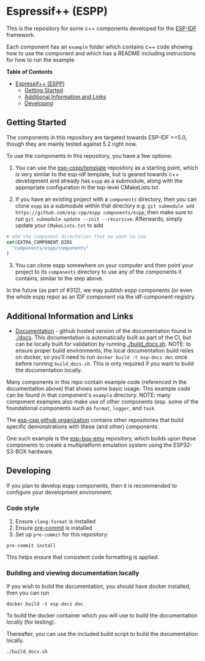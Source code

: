 # Espressif++ (ESPP)

This is the repository for some c++ components developed for the
[ESP-IDF](https://github.com/espressif/esp-idf) framework.

Each component has an `example` folder which contains c++ code showing how to
use the component and which has a README including instructions for how to run
the example

<!-- markdown-toc start - Don't edit this section. Run M-x markdown-toc-refresh-toc -->
**Table of Contents**

- [Espressif++ (ESPP)](#espressif-espp)
    - [Getting Started](#getting-started)
    - [Additional Information and Links](#additional-information-and-links)
    - [Developing](#developing)

<!-- markdown-toc end -->

## Getting Started

The components in this repository are targeted towards ESP-IDF >=5.0, though
they are mainly tested against 5.2 right now.

To use the components in this repository, you have a few options:

1. You can use the [esp-cppp/template](https://github.com/esp-cpp/template)
   repository as a starting point, which is very similar to the esp-idf
   template, but is geared towards c++ development and already has `espp` as a
   submodule, along with the appropriate configuration in the top-level
   CMakeLists.txt.

2. If you have an existing project with a `components` directory, then you can
   clone `espp` as a submodule within that directory e.g. `git submodule add
   https://github.com/esp-cpp/espp components/espp`, then make sure to run `git
   submodule update --init --recursive`. Afterwards, simply update your
   `CMakeLists.txt` to add

  ```cmake
  # add the component directories that we want to use
  set(EXTRA_COMPONENT_DIRS
    "components/espp/components"
  )
  ```

3. You can clone espp somewhere on your computer and then point your project to
   its `components` directory to use any of the components it contains, similar
   to the step above.

In the future (as part of #312), we may publish espp components (or even the
whole espp repo) as an IDF component via the idf-component-registry.

## Additional Information and Links

 * [Documentation](https://esp-cpp.github.io/espp/) - github hosted version of
   the documentation found in [./docs](./docs). This documentation is
   automatically built as part of the CI, but can be locally built for
   validation by running [./build_docs.sh](./build_docs.sh). NOTE: to ensure
   proper build environments, the local documentation build relies on docker, so
   you'll need to run `docker build -t esp-docs doc` once before running
   `build_docs.sh`. This is only required if you want to build the documentation
   locally.

Many components in this repo contain example code (referenced in the
documentation above) that shows some basic usage. This example code can be found
in that component's `example` directory. NOTE: many component examples also make
use of other components (esp. some of the foundational components such as
`format`, `logger`, and `task`.

The [esp-cpp github organization](https://github.com/esp-cpp) contains other
repositories that build specific demonstrations with these (and other)
components.

One such example is the [esp-box-emu](http://github.com/esp-cpp/esp-box-emu)
repository, which builds upon these components to create a multiplatform
emulation system using the ESP32-S3-BOX hardware.

## Developing

If you plan to develop espp components, then it is recommended to configure your
development environment:

### Code style

1. Ensure `clang-format` is installed
2. Ensure [pre-commit](https://pre-commit.com) is installed
3. Set up `pre-commit` for this repository:

  ``` console
  pre-commit install
  ```

This helps ensure that consistent code formatting is applied.

### Building and viewing documentation locally

If you wish to build the documentation, you should have docker installed, then
you can run

``` console
docker build -t esp-docs doc
```

To build the docker container which you will use to build the documentation
locally (for testing).

Thereafter, you can use the included build script to build the documentation
locally.

``` console
./build_docs.sh
```
